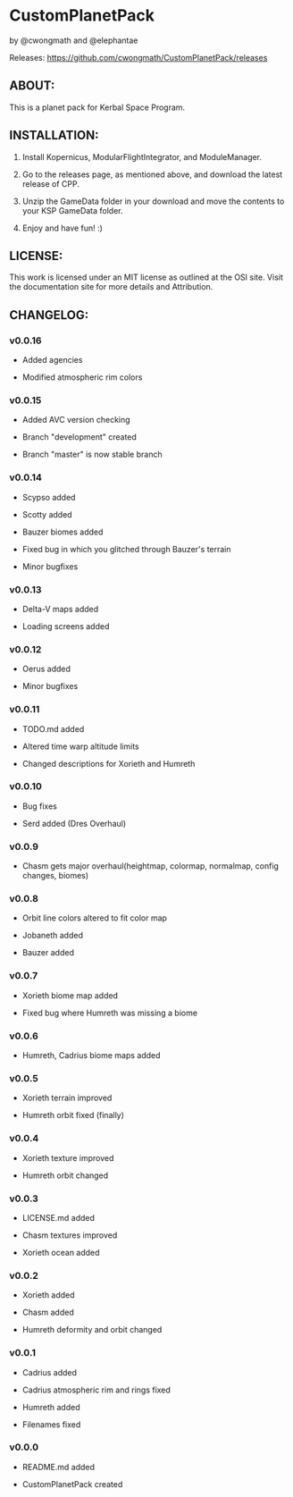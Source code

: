# CustomPlanetPack
by @cwongmath and @elephantae

Releases: https://github.com/cwongmath/CustomPlanetPack/releases

## ABOUT:

This is a planet pack for Kerbal Space Program.

## INSTALLATION:

1. Install Kopernicus, ModularFlightIntegrator, and ModuleManager.

2. Go to the releases page, as mentioned above, and download the latest release of CPP.

3. Unzip the GameData folder in your download and move the contents to your KSP GameData folder.

4. Enjoy and have fun! :)

## LICENSE:

This work is licensed under an MIT license as outlined at the OSI site. Visit the documentation site for more details and Attribution.

## CHANGELOG:

### v0.0.16

* Added agencies

* Modified atmospheric rim colors

### v0.0.15

* Added AVC version checking

* Branch "development" created

* Branch "master" is now stable branch

### v0.0.14

* Scypso added

* Scotty added

* Bauzer biomes added

* Fixed bug in which you glitched through Bauzer's terrain

* Minor bugfixes

### v0.0.13

* Delta-V maps added

* Loading screens added

### v0.0.12

* Oerus added

* Minor bugfixes

### v0.0.11

* TODO.md added

* Altered time warp altitude limits

* Changed descriptions for Xorieth and Humreth

### v0.0.10

* Bug fixes

* Serd added (Dres Overhaul)

### v0.0.9

* Chasm gets major overhaul(heightmap, colormap, normalmap, config changes, biomes)

### v0.0.8

* Orbit line colors altered to fit color map

* Jobaneth added

* Bauzer added

### v0.0.7

* Xorieth biome map added

* Fixed bug where Humreth was missing a biome

### v0.0.6

* Humreth, Cadrius biome maps added

### v0.0.5

* Xorieth terrain improved

* Humreth orbit fixed (finally)

### v0.0.4

* Xorieth texture improved

* Humreth orbit changed

### v0.0.3

* LICENSE.md added

* Chasm textures improved

* Xorieth ocean added

### v0.0.2

* Xorieth added

* Chasm added

* Humreth deformity and orbit changed

### v0.0.1

* Cadrius added

* Cadrius atmospheric rim and rings fixed

* Humreth added

* Filenames fixed

### v0.0.0

* README.md added

* CustomPlanetPack created
